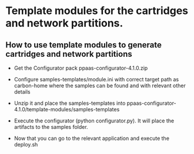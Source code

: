 # Template modules for the cartridges and network partitions.

How to use template modules to generate cartridges and network partitions
-------------------------------------------------------------

- Get the Configurator pack ppaas-configurator-4.1.0.zip

- Configure samples-templates/module.ini with correct target path as carbon-home where the samples can be found and with relevant other details

- Unzip it and place the samples-templates into ppaas-configurator-4.1.0/template-modules/samples-templates

- Execute the configurator (python configurator.py). It will place the artifacts to the samples folder.

- Now that you can go to the relevant application and execute the deploy.sh
